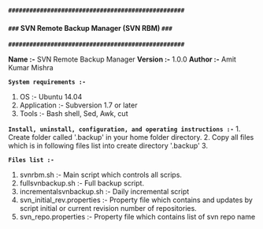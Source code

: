 
**`##################################################`** 
#### **`###`	SVN Remote Backup Manager (SVN RBM)	`###`** 
**`##################################################`** 

**Name    :-** SVN Remote Backup Manager
**Version :-** 1.0.0
**Author  :-** Amit Kumar Mishra

 **`System requirements :-`** 
1. OS :- Ubuntu 14.04
2. Application :- Subversion 1.7 or later
3. Tools :- Bash shell, Sed, Awk, cut


**`Install, uninstall, configuration, and operating instructions :-`** 
	1. Create folder called '.backup' in your home folder directory.
	2. Copy all files which is in following files list into create directory '.backup'
	3. 

**`Files list :-`**
1. svnrbm.sh :- Main script which controls all scrips.
2. fullsvnbackup.sh :- Full backup script.
3. incrementalsvnbackup.sh :- Daily incremental script
4. svn_initial_rev.properties :- Property file which contains and updates by script initial or current revision number of repositories.
5. svn_repo.properties :- Property file which contains list of svn repo name